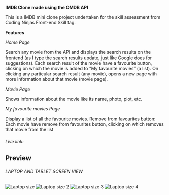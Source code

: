 **IMDB Clone made using the OMDB API**

This is a IMDB mini clone project undertaken for the skill assessment from Coding Ninjas Front-end Skill tag.

**Features**

*Home Page*

Search any movie from the API and displays the search results on the frontend (as I type the search results update, just like Google does for suggestions).
Each search result of the movie have a favourite button, clicking on which the movie is added to “My favourite movies” (a list).
On clicking any particular search result (any movie), opens a new page with more information about that movie (movie page).

*Movie Page*

Shows information about the movie like its name, photo, plot, etc.

*My favourite movies Page*

Display a list of all the favourite movies.
Remove from favourites button: Each movie have remove from favourites button, clicking on which removes that movie from the list

###### Live link: 

## Preview
###### LAPTOP AND TABLET SCREEN VIEW
![Laptop size](https://user-images.githubusercontent.com/78020902/189829469-ecf3179a-9cd5-4e0c-8a5c-7e2d12158a90.png)
![Laptop size 2](https://user-images.githubusercontent.com/78020902/189829472-65cbd5cd-1bfb-4007-a426-0cb6272b884d.png)
![Laptop size 3](https://user-images.githubusercontent.com/78020902/189829474-c97ae47b-6bbe-4eef-adfc-9e87f73a839c.png)
![Laptop size 4](https://user-images.githubusercontent.com/78020902/189830246-dfdd5f7f-9c59-44cc-8d8c-e944cb126953.png)
